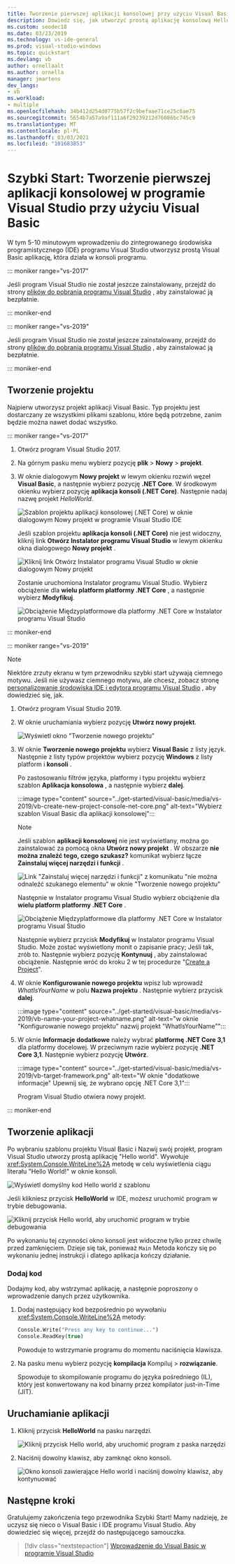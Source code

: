 ```yaml
---
title: Tworzenie pierwszej aplikacji konsolowej przy użyciu Visual Basic
description: Dowiedz się, jak utworzyć prostą aplikację konsolową Hello world w programie Visual Studio z Visual Basic, krok po kroku.
ms.custom: seodec18
ms.date: 03/23/2019
ms.technology: vs-ide-general
ms.prod: visual-studio-windows
ms.topic: quickstart
ms.devlang: vb
author: ornellaalt
ms.author: ornella
manager: jmartens
dev_langs:
- vb
ms.workload:
- multiple
ms.openlocfilehash: 34b412d254d0775b57f2c9befaae71ce25c6ae75
ms.sourcegitcommit: 5654b7a57a9af111a6f29239212d76086bc745c9
ms.translationtype: MT
ms.contentlocale: pl-PL
ms.lasthandoff: 03/03/2021
ms.locfileid: "101683853"
---
```

# <a name="quickstart-create-your-first-console-app-in-visual-studio-with-visual-basic"></a>Szybki Start: Tworzenie pierwszej aplikacji konsolowej w programie Visual Studio przy użyciu Visual Basic

W tym 5-10 minutowym wprowadzeniu do zintegrowanego środowiska programistycznego (IDE) programu Visual Studio utworzysz prostą Visual Basic aplikację, która działa w konsoli programu.

::: moniker range="vs-2017"

Jeśli program Visual Studio nie został jeszcze zainstalowany, przejdź do strony [plików do pobrania programu Visual Studio](https://visualstudio.microsoft.com/vs/older-downloads/?utm_medium=microsoft&utm_source=docs.microsoft.com&utm_campaign=vs+2017+download) , aby zainstalować ją bezpłatnie.

::: moniker-end

::: moniker range="vs-2019"

Jeśli program Visual Studio nie został jeszcze zainstalowany, przejdź do strony [plików do pobrania programu Visual Studio](https://visualstudio.microsoft.com/downloads) , aby zainstalować ją bezpłatnie.

::: moniker-end

## <a name="create-a-project"></a>Tworzenie projektu

Najpierw utworzysz projekt aplikacji Visual Basic. Typ projektu jest dostarczany ze wszystkimi plikami szablonu, które będą potrzebne, zanim będzie można nawet dodać wszystko.

::: moniker range="vs-2017"

1. Otwórz program Visual Studio 2017.

2. Na górnym pasku menu wybierz pozycję **plik** > **Nowy** > **projekt**.

3. W oknie dialogowym **Nowy projekt** w lewym okienku rozwiń węzeł **Visual Basic**, a następnie wybierz pozycję **.NET Core**. W środkowym okienku wybierz pozycję **aplikacja konsoli (.NET Core)**. Następnie nadaj nazwę projekt *HelloWorld*.

   ![Szablon projektu aplikacji konsolowej (.NET Core) w oknie dialogowym Nowy projekt w programie Visual Studio IDE](../ide/media/new-project-vb-dotnetcore-helloworld-console-app.png)

     Jeśli szablon projektu **aplikacja konsoli (.NET Core)** nie jest widoczny, kliknij link **Otwórz Instalator programu Visual Studio** w lewym okienku okna dialogowego **Nowy projekt** .

   ![Kliknij link Otwórz Instalator programu Visual Studio w oknie dialogowym Nowy projekt](../ide/media/vb-open-visual-studio-installer-hello-world.png)

     Zostanie uruchomiona Instalator programu Visual Studio. Wybierz obciążenie dla **wielu platform platformy .NET Core** , a następnie wybierz **Modyfikuj**.

     ![Obciążenie Międzyplatformowe dla platformy .NET Core w Instalator programu Visual Studio](../ide/media/dot-net-core-xplat-dev-workload.png)

::: moniker-end

::: moniker range="vs-2019"

> [!NOTE]
> Niektóre zrzuty ekranu w tym przewodniku szybki start używają ciemnego motywu. Jeśli nie używasz ciemnego motywu, ale chcesz, zobacz stronę [personalizowanie środowiska IDE i edytora programu Visual Studio](quickstart-personalize-the-ide.md) , aby dowiedzieć się, jak.

1. Otwórz program Visual Studio 2019.

1. W oknie uruchamiania wybierz pozycję **Utwórz nowy projekt**.

   ![Wyświetl okno "Tworzenie nowego projektu"](../get-started/media/vs-2019/create-new-project-dark-theme.png)

1. W oknie **Tworzenie nowego projektu** wybierz **Visual Basic** z listy język. Następnie z listy typów projektów wybierz pozycję **Windows** z listy platform i **konsoli** .

   Po zastosowaniu filtrów języka, platformy i typu projektu wybierz szablon **Aplikacja konsolowa** , a następnie wybierz **dalej**.

   :::image type="content" source="../get-started/visual-basic/media/vs-2019/vb-create-new-project-console-net-core.png" alt-text="Wybierz szablon Visual Basic dla aplikacji konsolowej":::

   > [!NOTE]
   > Jeśli szablon **aplikacji konsolowej** nie jest wyświetlany, można go zainstalować za pomocą okna **Utwórz nowy projekt** . W obszarze **nie można znaleźć tego, czego szukasz?** komunikat wybierz łącze **Zainstaluj więcej narzędzi i funkcji** .
   >
   > ![Link "Zainstaluj więcej narzędzi i funkcji" z komunikatu "nie można odnaleźć szukanego elementu" w oknie "Tworzenie nowego projektu"](../get-started/media/vs-2019/not-finding-what-looking-for.png) 
   > 
   > Następnie w Instalator programu Visual Studio wybierz obciążenie dla **wielu platform platformy .NET Core** .
   >
   > ![Obciążenie Międzyplatformowe dla platformy .NET Core w Instalator programu Visual Studio](../get-started/media/dot-net-core-xplat-dev-workload.png)
   >
   > Następnie wybierz przycisk **Modyfikuj** w Instalator programu Visual Studio. Może zostać wyświetlony monit o zapisanie pracy; Jeśli tak, zrób to. Następnie wybierz pozycję **Kontynuuj** , aby zainstalować obciążenie. Następnie wróć do kroku 2 w tej procedurze "[Create a Project](#create-a-project)".

1. W oknie **Konfigurowanie nowego projektu** wpisz lub wprowadź *WhatIsYourName* w polu **Nazwa projektu** . Następnie wybierz przycisk **dalej**.

   :::image type="content" source="../get-started/visual-basic/media/vs-2019/vb-name-your-project-whatname.png" alt-text="w oknie &quot;Konfigurowanie nowego projektu&quot; nazwij projekt &quot;WhatIsYourName&quot;":::

1. W oknie **Informacje dodatkowe** należy wybrać **platformę .NET Core 3,1** dla platformy docelowej. W przeciwnym razie wybierz pozycję **.NET Core 3,1**. Następnie wybierz pozycję **Utwórz**.

   :::image type="content" source="../get-started/visual-basic/media/vs-2019/vb-target-framework.png" alt-text="W oknie &quot;dodatkowe informacje&quot; Upewnij się, że wybrano opcję .NET Core 3,1":::

   Program Visual Studio otwiera nowy projekt.

::: moniker-end

## <a name="create-the-application"></a>Tworzenie aplikacji

Po wybraniu szablonu projektu Visual Basic i Nazwij swój projekt, program Visual Studio utworzy prostą aplikację "Hello world". Wywołuje <xref:System.Console.WriteLine%2A> metodę w celu wyświetlenia ciągu literału "Hello World!" w oknie konsoli.

![Wyświetl domyślny kod Hello world z szablonu](../ide/media/vb-console-helloworld-template.png)

Jeśli klikniesz przycisk **HelloWorld** w IDE, możesz uruchomić program w trybie debugowania.

  ![Kliknij przycisk Hello world, aby uruchomić program w trybie debugowania](../ide/media/vb-console-hello-world-button.png)

Po wykonaniu tej czynności okno konsoli jest widoczne tylko przez chwilę przed zamknięciem. Dzieje się tak, ponieważ `Main` Metoda kończy się po wykonaniu jednej instrukcji i dlatego aplikacja kończy działanie.

### <a name="add-some-code"></a>Dodaj kod

Dodajmy kod, aby wstrzymać aplikację, a następnie poproszony o wprowadzenie danych przez użytkownika.

1. Dodaj następujący kod bezpośrednio po wywołaniu <xref:System.Console.WriteLine%2A> metody:

   ```vb
   Console.Write("Press any key to continue...")
   Console.ReadKey(true)
   ```

    Powoduje to wstrzymanie programu do momentu naciśnięcia klawisza.

2. Na pasku menu wybierz pozycję **kompilacja** Kompiluj  >  **rozwiązanie**.

   Spowoduje to skompilowanie programu do języka pośredniego (IL), który jest konwertowany na kod binarny przez kompilator just-in-Time (JIT).

## <a name="run-the-application"></a>Uruchamianie aplikacji

1. Kliknij przycisk **HelloWorld** na pasku narzędzi.

   ![Kliknij przycisk Hello world, aby uruchomić program z paska narzędzi](../ide/media/vb-console-hello-world-button.png)

2. Naciśnij dowolny klawisz, aby zamknąć okno konsoli.

   ![Okno konsoli zawierające Hello world i naciśnij dowolny klawisz, aby kontynuować](../ide/media/vb-console-hello-world-press-any-key.png)

## <a name="next-steps"></a>Następne kroki

Gratulujemy zakończenia tego przewodnika Szybki Start! Mamy nadzieję, że uczysz się nieco o Visual Basic i IDE programu Visual Studio. Aby dowiedzieć się więcej, przejdź do następującego samouczka.

> [!div class="nextstepaction"]
> [Wprowadzenie do Visual Basic w programie Visual Studio](../get-started/visual-basic/tutorial-console.md)
